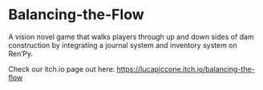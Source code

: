# Balancing-the-Flow
A vision novel game that walks players through up and down sides of dam construction by integrating a journal system and inventory system on Ren’Py.

Check our itch.io page out here: https://lucapiccone.itch.io/balancing-the-flow
